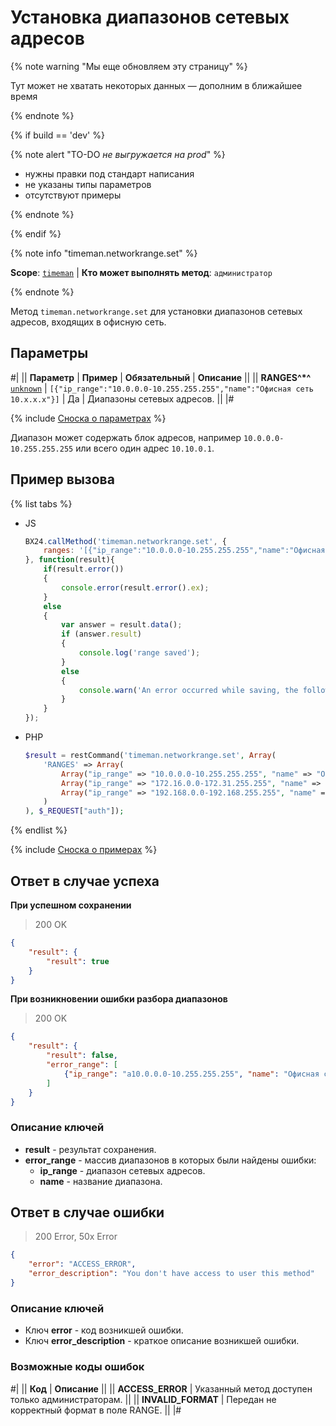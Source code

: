 # Установка диапазонов сетевых адресов

{% note warning "Мы еще обновляем эту страницу" %}

Тут может не хватать некоторых данных — дополним в ближайшее время

{% endnote %}

{% if build == 'dev' %}

{% note alert "TO-DO _не выгружается на prod_" %}

- нужны правки под стандарт написания
- не указаны типы параметров
- отсутствуют примеры

{% endnote %}

{% endif %}

{% note info "timeman.networkrange.set" %}

**Scope**: [`timeman`](../../scopes/permissions.md) | **Кто может выполнять метод**: `администратор`

{% endnote %}

Метод `timeman.networkrange.set` для установки диапазонов сетевых адресов, входящих в офисную сеть.

## Параметры

#|
|| **Параметр** | **Пример** | **Обязательный** | **Описание** ||
|| **RANGES^*^**
[`unknown`](../../data-types.md) | `[{"ip_range":"10.0.0.0-10.255.255.255","name":"Офисная сеть 10.x.x.x"}]` | Да | Диапазоны сетевых адресов. ||
|#

{% include [Сноска о параметрах](../../../_includes/required.md) %}

Диапазон может содержать блок адресов, например `10.0.0.0-10.255.255.255` или всего один адрес `10.10.0.1`.

## Пример вызова

{% list tabs %}

- JS

    ```javascript
    BX24.callMethod('timeman.networkrange.set', {
        ranges: '[{"ip_range":"10.0.0.0-10.255.255.255","name":"Офисная сеть 10.x.x.x"},{"ip_range":"172.16.0.0-172.31.255.255","name":"Офисная сеть 172.x.x.x"},{"ip_range":"192.168.0.0-192.168.255.255","name":"Офисная сеть 192.168.x.x"}]'
    }, function(result){
        if(result.error())
        {
            console.error(result.error().ex);
        }
        else
        {
            var answer = result.data();
            if (answer.result)
            {
                console.log('range saved');
            }
            else
            {
                console.warn('An error occurred while saving, the following ranges are incorrect', answer.error_ranges);
            }
        }
    });
    ```

- PHP

    ```php
    $result = restCommand('timeman.networkrange.set', Array(
        'RANGES' => Array(
            Array("ip_range" => "10.0.0.0-10.255.255.255", "name" => "Офисная сеть 10.x.x.x"),
            Array("ip_range" => "172.16.0.0-172.31.255.255", "name" => "Офисная сеть 172.x.x.x"),
            Array("ip_range" => "192.168.0.0-192.168.255.255", "name" => "Офисная сеть 192.168.x.x")
        )
    ), $_REQUEST["auth"]);
    ```

{% endlist %}

{% include [Сноска о примерах](../../../_includes/examples.md) %}

## Ответ в случае успеха

**При успешном сохранении**

> 200 OK
```json
{
    "result": {
        "result": true
    }
}
```

**При возникновении ошибки разбора диапазонов**

> 200 OK
```json
{
    "result": {
        "result": false,
        "error_range": [
            {"ip_range": "a10.0.0.0-10.255.255.255", "name": "Офисная сеть 10.x.x.x"}
        ]
    }
}
```

### Описание ключей

- **result** - результат сохранения.
- **error_range** - массив диапазонов в которых были найдены ошибки:
    - **ip_range** - диапазон сетевых адресов.
    - **name** - название диапазона.

## Ответ в случае ошибки

> 200 Error, 50x Error
```json
{
    "error": "ACCESS_ERROR",
    "error_description": "You don't have access to user this method"
}
```

### Описание ключей

- Ключ **error** - код возникшей ошибки.
- Ключ **error_description** - краткое описание возникшей ошибки.

### Возможные коды ошибок

#|
|| **Код** | **Описание** ||
|| **ACCESS_ERROR** | Указанный метод доступен только администраторам. ||
|| **INVALID_FORMAT** | Передан не корректный формат в поле RANGE. ||
|#